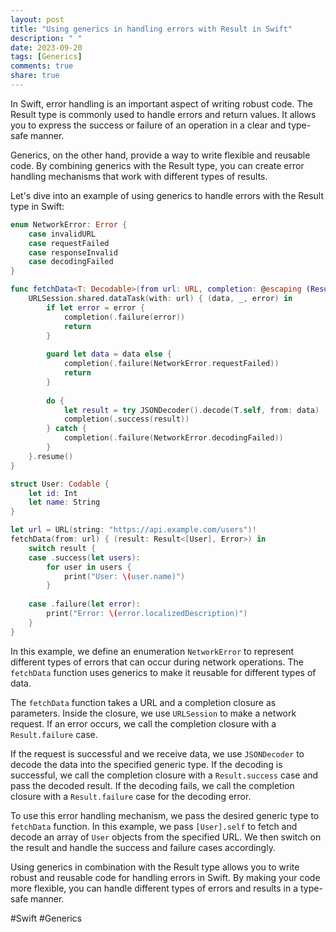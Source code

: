 ```yaml
---
layout: post
title: "Using generics in handling errors with Result in Swift"
description: " "
date: 2023-09-20
tags: [Generics]
comments: true
share: true
---
```


In Swift, error handling is an important aspect of writing robust code. The Result type is commonly used to handle errors and return values. It allows you to express the success or failure of an operation in a clear and type-safe manner.

Generics, on the other hand, provide a way to write flexible and reusable code. By combining generics with the Result type, you can create error handling mechanisms that work with different types of results.

Let's dive into an example of using generics to handle errors with the Result type in Swift:

```swift
enum NetworkError: Error {
    case invalidURL
    case requestFailed
    case responseInvalid
    case decodingFailed
}

func fetchData<T: Decodable>(from url: URL, completion: @escaping (Result<T, Error>) -> Void) {
    URLSession.shared.dataTask(with: url) { (data, _, error) in
        if let error = error {
            completion(.failure(error))
            return
        }
        
        guard let data = data else {
            completion(.failure(NetworkError.requestFailed))
            return
        }
        
        do {
            let result = try JSONDecoder().decode(T.self, from: data)
            completion(.success(result))
        } catch {
            completion(.failure(NetworkError.decodingFailed))
        }
    }.resume()
}

struct User: Codable {
    let id: Int
    let name: String
}

let url = URL(string: "https://api.example.com/users")!
fetchData(from: url) { (result: Result<[User], Error>) in
    switch result {
    case .success(let users):
        for user in users {
            print("User: \(user.name)")
        }
        
    case .failure(let error):
        print("Error: \(error.localizedDescription)")
    }
}
```

In this example, we define an enumeration `NetworkError` to represent different types of errors that can occur during network operations. The `fetchData` function uses generics to make it reusable for different types of data.

The `fetchData` function takes a URL and a completion closure as parameters. Inside the closure, we use `URLSession` to make a network request. If an error occurs, we call the completion closure with a `Result.failure` case.

If the request is successful and we receive data, we use `JSONDecoder` to decode the data into the specified generic type. If the decoding is successful, we call the completion closure with a `Result.success` case and pass the decoded result. If the decoding fails, we call the completion closure with a `Result.failure` case for the decoding error.

To use this error handling mechanism, we pass the desired generic type to `fetchData` function. In this example, we pass `[User].self` to fetch and decode an array of `User` objects from the specified URL. We then switch on the result and handle the success and failure cases accordingly.

Using generics in combination with the Result type allows you to write robust and reusable code for handling errors in Swift. By making your code more flexible, you can handle different types of errors and results in a type-safe manner.

#Swift #Generics